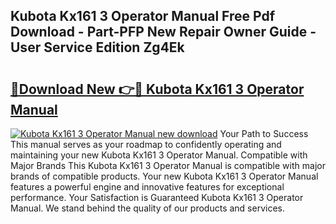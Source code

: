 ## Kubota Kx161 3 Operator Manual Free Pdf Download - Part-PFP New Repair Owner Guide - User Service Edition Zg4Ek

# <h2><a href="http://bc93013.oget.top/?id=Kubota+Kx161+3+Operator+Manual">🔗Download New 👉🔴 Kubota Kx161 3 Operator Manual</a></h2>

[![Kubota Kx161 3 Operator Manual new download](https://i.imgur.com/5g1atiW.png)](http://bc93013.oget.top/?id=Kubota+Kx161+3+Operator+Manual)
Your Path to Success This manual serves as your roadmap to confidently operating and maintaining your new Kubota Kx161 3 Operator Manual. Compatible with Major Brands This Kubota Kx161 3 Operator Manual is compatible with major brands of compatible products. Your new Kubota Kx161 3 Operator Manual features a powerful engine and innovative features for exceptional performance. Your Satisfaction is Guaranteed Kubota Kx161 3 Operator Manual. We stand behind the quality of our products and services.
